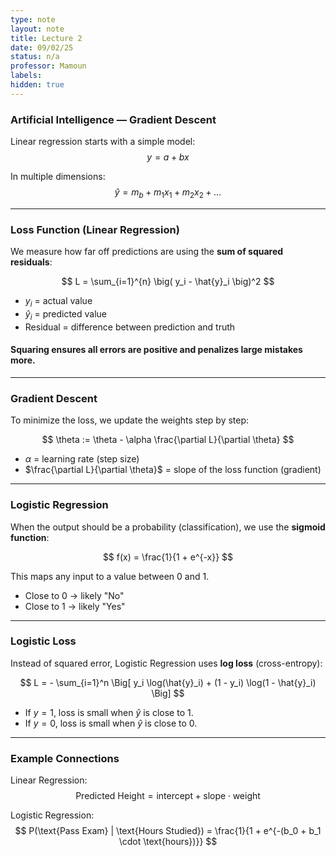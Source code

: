 ```yaml
---
type: note
layout: note
title: Lecture 2
date: 09/02/25
status: n/a
professor: Mamoun
labels:
hidden: true
---
```


### Artificial Intelligence — Gradient Descent

Linear regression starts with a simple model:
$$
y = a + bx
$$

In multiple dimensions:
$$
\hat{y} = m_b + m_1x_1 + m_2x_2 + \dots
$$

---

### Loss Function (Linear Regression)

We measure how far off predictions are using the **sum of squared residuals**:

$$
L = \sum_{i=1}^{n} \big( y_i - \hat{y}_i \big)^2
$$

- $y_i$ = actual value  
- $\hat{y}_i$ = predicted value  
- Residual = difference between prediction and truth  

#### Squaring ensures all errors are positive and penalizes large mistakes more.

---

### Gradient Descent

To minimize the loss, we update the weights step by step:

$$
\theta := \theta - \alpha \frac{\partial L}{\partial \theta}
$$

- $\alpha$ = learning rate (step size)  
- $\frac{\partial L}{\partial \theta}$ = slope of the loss function (gradient)  

---

### Logistic Regression

When the output should be a probability (classification), we use the **sigmoid function**:

$$
f(x) = \frac{1}{1 + e^{-x}}
$$

This maps any input to a value between 0 and 1.  
- Close to 0 → likely "No"  
- Close to 1 → likely "Yes"

---

### Logistic Loss

Instead of squared error, Logistic Regression uses **log loss** (cross-entropy):

$$
L = - \sum_{i=1}^n \Big[ y_i \log(\hat{y}_i) + (1 - y_i) \log(1 - \hat{y}_i) \Big]
$$

- If $y=1$, loss is small when $\hat{y}$ is close to 1.  
- If $y=0$, loss is small when $\hat{y}$ is close to 0.  

---

### Example Connections

Linear Regression:
$$
\text{Predicted Height} = \text{intercept} + \text{slope} \cdot \text{weight}
$$

Logistic Regression:
$$
P(\text{Pass Exam} | \text{Hours Studied}) = \frac{1}{1 + e^{-(b_0 + b_1 \cdot \text{hours})}}
$$
